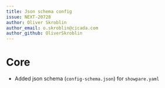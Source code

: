 ```yaml
---
title: Json schema config
issue: NEXT-20728
author: Oliver Skroblin
author_email: o.skroblin@cicada.com
author_github: OliverSkroblin
---
```

# Core
* Added json schema (`config-schema.json`) for `showpare.yaml` 

